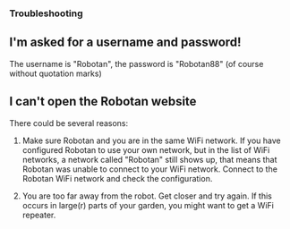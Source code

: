 <H3>Troubleshooting</H3>
<H2>I'm asked for a username and password!</H2>
The username is "Robotan", the password is "Robotan88" (of course without quotation marks)
<H2>I can't open the Robotan website</H2>
There could be several reasons:

1. Make sure Robotan and you are in the same WiFi network. If you have configured Robotan to use your own network, but in the list of
WiFi networks, a network called "Robotan" still shows up, that means that Robotan was unable to connect to your WiFi network.
Connect to the Robotan WiFi network and check the configuration.

2. You are too far away from the robot. Get closer and try again. If this occurs in large(r) parts of your garden, you might want to get 
a WiFi repeater.
